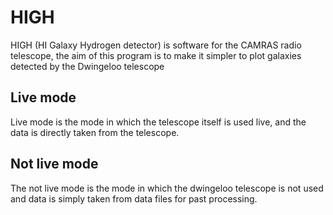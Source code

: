 # HIGH
HIGH (HI Galaxy Hydrogen detector) is software for the CAMRAS radio telescope, the aim of this program is to make it simpler to plot galaxies detected by the Dwingeloo telescope

## Live mode
Live mode is the mode in which the telescope itself is used live, and the data is directly taken from the telescope.

## Not live mode
The not live mode is the mode in which the dwingeloo telescope is not used and data is simply taken from data files for past processing.

